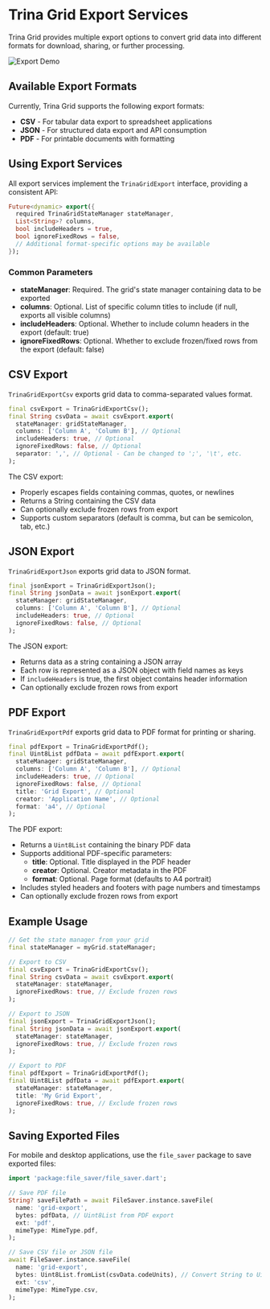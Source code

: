 # Trina Grid Export Services

Trina Grid provides multiple export options to convert grid data into different formats for download, sharing, or further processing.

![Export Demo](https://raw.githubusercontent.com/doonfrs/trina_grid/master/doc/assets/export.gif)

## Available Export Formats

Currently, Trina Grid supports the following export formats:

- **CSV** - For tabular data export to spreadsheet applications
- **JSON** - For structured data export and API consumption
- **PDF** - For printable documents with formatting

## Using Export Services

All export services implement the `TrinaGridExport` interface, providing a consistent API:

```dart
Future<dynamic> export({
  required TrinaGridStateManager stateManager,
  List<String>? columns,
  bool includeHeaders = true,
  bool ignoreFixedRows = false,
  // Additional format-specific options may be available
});
```

### Common Parameters

- **stateManager**: Required. The grid's state manager containing data to be exported
- **columns**: Optional. List of specific column titles to include (if null, exports all visible columns)
- **includeHeaders**: Optional. Whether to include column headers in the export (default: true)
- **ignoreFixedRows**: Optional. Whether to exclude frozen/fixed rows from the export (default: false)

## CSV Export

`TrinaGridExportCsv` exports grid data to comma-separated values format.

```dart
final csvExport = TrinaGridExportCsv();
final String csvData = await csvExport.export(
  stateManager: gridStateManager,
  columns: ['Column A', 'Column B'], // Optional
  includeHeaders: true, // Optional
  ignoreFixedRows: false, // Optional
  separator: ',', // Optional - Can be changed to ';', '\t', etc.
);
```

The CSV export:

- Properly escapes fields containing commas, quotes, or newlines
- Returns a String containing the CSV data
- Can optionally exclude frozen rows from export
- Supports custom separators (default is comma, but can be semicolon, tab, etc.)

## JSON Export

`TrinaGridExportJson` exports grid data to JSON format.

```dart
final jsonExport = TrinaGridExportJson();
final String jsonData = await jsonExport.export(
  stateManager: gridStateManager,
  columns: ['Column A', 'Column B'], // Optional
  includeHeaders: true, // Optional
  ignoreFixedRows: false, // Optional
);
```

The JSON export:

- Returns data as a string containing a JSON array
- Each row is represented as a JSON object with field names as keys
- If `includeHeaders` is true, the first object contains header information
- Can optionally exclude frozen rows from export

## PDF Export

`TrinaGridExportPdf` exports grid data to PDF format for printing or sharing.

```dart
final pdfExport = TrinaGridExportPdf();
final Uint8List pdfData = await pdfExport.export(
  stateManager: gridStateManager,
  columns: ['Column A', 'Column B'], // Optional
  includeHeaders: true, // Optional
  ignoreFixedRows: false, // Optional
  title: 'Grid Export', // Optional
  creator: 'Application Name', // Optional
  format: 'a4', // Optional
);
```

The PDF export:

- Returns a `Uint8List` containing the binary PDF data
- Supports additional PDF-specific parameters:
  - **title**: Optional. Title displayed in the PDF header
  - **creator**: Optional. Creator metadata in the PDF
  - **format**: Optional. Page format (defaults to A4 portrait)
- Includes styled headers and footers with page numbers and timestamps
- Can optionally exclude frozen rows from export

## Example Usage

```dart
// Get the state manager from your grid
final stateManager = myGrid.stateManager;

// Export to CSV
final csvExport = TrinaGridExportCsv();
final String csvData = await csvExport.export(
  stateManager: stateManager,
  ignoreFixedRows: true, // Exclude frozen rows
);

// Export to JSON
final jsonExport = TrinaGridExportJson();
final String jsonData = await jsonExport.export(
  stateManager: stateManager,
  ignoreFixedRows: true, // Exclude frozen rows
);

// Export to PDF
final pdfExport = TrinaGridExportPdf();
final Uint8List pdfData = await pdfExport.export(
  stateManager: stateManager,
  title: 'My Grid Export',
  ignoreFixedRows: true, // Exclude frozen rows
);
```

## Saving Exported Files

For mobile and desktop applications, use the `file_saver` package to save exported files:

```dart
import 'package:file_saver/file_saver.dart';

// Save PDF file
String? saveFilePath = await FileSaver.instance.saveFile(
  name: 'grid-export',
  bytes: pdfData, // Uint8List from PDF export
  ext: 'pdf',
  mimeType: MimeType.pdf,
);

// Save CSV file or JSON file
await FileSaver.instance.saveFile(
  name: 'grid-export',
  bytes: Uint8List.fromList(csvData.codeUnits), // Convert String to Uint8List
  ext: 'csv',
  mimeType: MimeType.csv,
);

```
